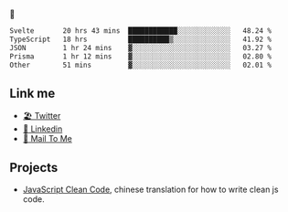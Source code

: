 🤔


<!--START_SECTION:waka-->

```txt
Svelte       20 hrs 43 mins  ████████████░░░░░░░░░░░░░   48.24 %
TypeScript   18 hrs          ██████████▒░░░░░░░░░░░░░░   41.92 %
JSON         1 hr 24 mins    ▓░░░░░░░░░░░░░░░░░░░░░░░░   03.27 %
Prisma       1 hr 12 mins    ▓░░░░░░░░░░░░░░░░░░░░░░░░   02.80 %
Other        51 mins         ▓░░░░░░░░░░░░░░░░░░░░░░░░   02.01 %
```

<!--END_SECTION:waka-->

## Link me

- [🏖️ Twitter](https://twitter.com/yuetong3yu)
- [🧳 Linkedin](https://www.linkedin.com/in/yuetong3yu)
- [📧 Mail To Me](mailto:yuetong3yu@gmail.com)


## Projects 

- [JavaScript Clean Code](https://js-clean-code-cn.vercel.app/), chinese translation for how to write clean js code.
